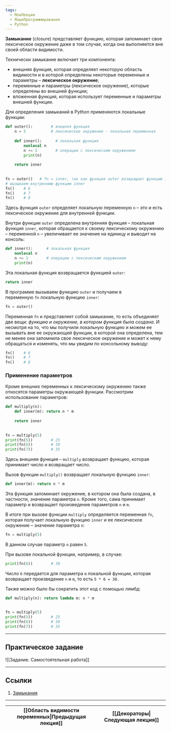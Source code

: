```yaml
---
tags:
  - МоиЛекции
  - ЯзыкПрограммирования
  - Python
---
```

**Замыкание** (closure) представляет функцию, которая запоминает свое лексическое окружение даже в том случае, когда она выполняется вне своей области видимости.

Технически замыкание включает три компонента:
- внешняя функция, которая определяет некоторую область видимости и в которой определены некоторые переменные и параметры – **лексическое окружение**;
- переменные и параметры (лексическое окружение), которые определены во внешней функции;
- вложенная функция, которая использует переменные и параметры внешней функции.

Для определения замыканий в Python применяются локальные функции:

```python
def outer():        # внешняя функция
    n = 5           # лексическое окружение - локальная переменная
 
    def inner():      # локальная функция
        nonlocal n
        n += 1        # операции с лексическим окружением
        print(n)
 
    return inner
 
 
fn = outer()   # fn = inner, так как функция outer возвращает функцию inner
# вызываем внутреннюю функцию inner
fn()    # 6
fn()    # 7
fn()    # 8
```

Здесь функция `outer` определяет локальную переменную `n` – это и есть лексическое окружение для внутренней функции.

Внутри функции `outer` определена внутренняя функция – локальная функция `inner`, которая обращается к своему лексическому окружению – переменной `n` – увеличивает ее значение на единицу и выводит на консоль:

```python
def inner():      # локальная функция
    nonlocal n
    n += 1        # операции с лексическим окружением
    print(n)
```

Эта локальная функция возвращается функцией `outer`: 

```python
return inner
```

В программе вызываем функцию `outer` и получаем в переменную `fn` локальную функцию `inner`:

```python
fn = outer()
```

Переменная `fn` и представляет собой замыкание, то есть объединяет две вещи: *функцию и окружение, в котором функция была создана*. И несмотря на то, что мы получили локальную функцию и можем ее вызывать вне ее окружающей функции, в которой она определена, тем не менее она запомнила свое лексическое окружение и может к нему обращаться и изменять, что мы увидим по консольному выводу:

```python
fn()    # 6
fn()    # 7
fn()    # 8
```

### Применение параметров

Кроме внешних переменных к лексическому окружению также относятся параметры окружающей функции. Рассмотрим использование параметров:

```python
def multiply(n):
    def inner(m): return n * m
 
    return inner
 
 
fn = multiply(5)
print(fn(5))        # 25
print(fn(6))        # 30
print(fn(7))        # 35
```

Здесь внешняя функция – `multiply` возвращает функцию, которая принимает число и возвращает число.

Вызов функции `multiply()` возвращает локальную функцию `inner`:

```python
def inner(m): return n * m
```

Эта функция запоминает окружение, в котором она была создана, в частности, значение параметра `n`. Кроме того, сама принимает параметр и возвращает произведение параметров `n` и `m`.

В итоге при вызове функции `multiply` определяется переменная `fn`, которая получает локальную функцию `inner` и ее лексическое окружение – значение параметра `n`:

```python
fn = multiply(5)
```

В данном случае параметр `n` равен `5`.

При вызове локальной функции, например, в случае:

```python
print(fn(6))        # 30
```

Число `6` передается для параметра `m` локальной функции, которая возвращает произведение `n` и `m`, то есть `5 * 6 = 30.`

Также можно было бы сократить этот код с помощью лямбд:

```python
def multiply(n): return lambda m: n * m
 
 
fn = multiply(5)
print(fn(5))        # 25
print(fn(6))        # 30
print(fn(7))        # 35
```

---
## Практическое задание

![[Задание. Самостоятельная работа]]

---
## Ссылки

1. [Замыкания](https://metanit.com/python/tutorial/2.19.php)

---

| [[Область видимости переменных\|Предыдущая лекция]] | [[Декораторы\|Следующая лекция]] |
| --------------------------------------------------- | -------------------------------- |

